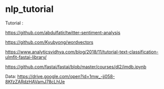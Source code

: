 # nlp_tutorial

Tutorial :

https://github.com/abdulfatir/twitter-sentiment-analysis

https://github.com/Kyubyong/wordvectors

https://www.analyticsvidhya.com/blog/2018/11/tutorial-text-classification-ulmfit-fastai-library/

https://github.com/fastai/fastai/blob/master/courses/dl2/imdb.ipynb

Data:
https://drive.google.com/open?id=1mw_-jj058-8KfzZARdzHAVamJ78cLhUe
